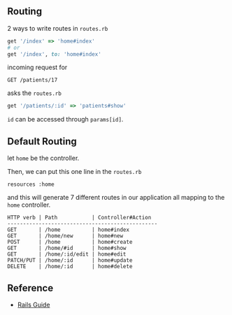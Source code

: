 
## Routing

2 ways to write routes in `routes.rb`

```rb
get '/index' => 'home#index'
# or
get '/index', to: 'home#index'
```

incoming request for 
```
GET /patients/17
```
asks the `routes.rb`
```rb
get '/patients/:id' => 'patients#show'
```
`id` can be accessed through `params[id]`.

## Default Routing
let `home` be the controller.

Then, we can put this one line in the `routes.rb`
```
resources :home
```

and this will generate 7 different routes in our application all mapping to the `home` controller.
```
HTTP verb | Path           | Controller#Action
------------------------------------------------
GET       | /home          | home#index
GET       | /home/new      | home#new
POST      | /home          | home#create
GET       | /home/#id      | home#show
GET       | /home/:id/edit | home#edit
PATCH/PUT | /home/:id      | home#update
DELETE    | /home/:id      | home#delete
```

## Reference
- [Rails Guide](https://guides.rubyonrails.org/routing.html)
